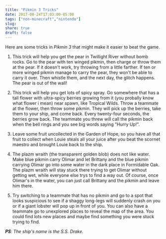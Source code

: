 ```yaml
---
title: "Pikmin 3 Tricks"
date: 2017-08-24T17:03:00-05:00
tags: ["non-minecraft","nintendo"]
slug:
share: true
draft: false
---
```

Here are some tricks in *Pikmin 3* that might make it easier to beat the game.

<!--more-->

1. This trick will help you get the pear in Twillight River without bomb rocks. Go to the pear with ten winged pikmin, then charge or throw them at the pear. If it doesn't work, try throwing from a little farther. If ten or more winged pikmin manage to carry the pear, they won't be able to carry it over. Then whistle them, and the next day, the glitch happens. The pear is out of the wall!

2. This trick will help you get lots of spicy spray. Go somewhere that has a tall flower with ultra-spicy berries growing from it (you probally know what flower i mean) near spawn, like Tropical Wilds. Throw a teammate at the flower, then throw some pikmin. They will pick up the berries, take them to your ship, and come back. Every twenty-four seconds, the berries grow back. The teammate you threw will call the pikmin back when the bell rings and you see big words saying "Hurry Up!".  

3. Leave some fruit uncollected in the Garden of Hope, so you have all that fruit to collect when Louie steals all your juice after you beat the scornet maestro and brought Louie back to the ship.

4. The plazm wraith (the transparent golden blob) does not like water. Make blue pikmin carry Olimar and let Brittany and the blue pikmin carrying Olimar go into some water in the dark place in Formidable Oak. The plazm wraith will stay stuck there trying to get Olimar without getting wet, while everyone else trys to find a way out. Of course, once Olimar's in the water, you can just call Brittany and the pikmin and leave him there.

5. Try switching to a teammate that has no pikmin and go to a spot that looks suspicious to see if a shaggy long-legs will suddenly crash on you or if a giant lobster will pop up in front of you. You can also have a teammate go to unexplored places to reveal the map of the area. You could find lots new places and maybe find something you were stuck trying to find.

***PS***_: The ship's name is the S.S. Drake._
